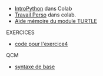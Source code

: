 * [IntroPython](https://colab.research.google.com/github/thfruchart/1nsi/blob/main/01/IntroPython-COURS.ipynb) dans Colab
* [Travail Perso](https://colab.research.google.com/github/thfruchart/1nsi/blob/main/01/TRAVAIL_PERSONNEL_IntroPython.ipynb) dans colab.
* [Aide mémoire du module TURTLE](https://github.com/thfruchart/1nsi/blob/main/01/turtleref.pdf)

EXERCICES
* [code pour l'exercice4](https://github.com/thfruchart/1nsi/blob/main/01/exo4.py)

QCM
* [syntaxe de base](https://genumsi.inria.fr/qcm.php?h=ae1d94cd5ea194db1881dc5178335a40)
